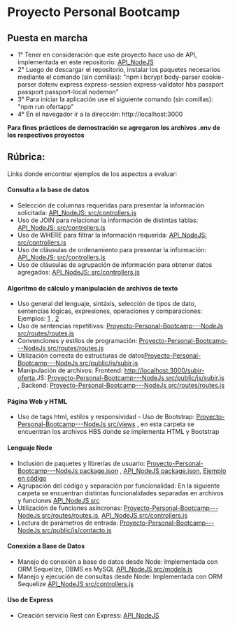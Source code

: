 # Proyecto Personal Bootcamp 

## Puesta en marcha
- 1° Tener en consideración que este proyecto hace uso de API, implementada en este repositorio: [API_NodeJS](https://github.com/JuanAndresSalas/API_NodeJS)
- 2° Luego de descargar el repositorio, instalar los paquetes necesarios mediante el comando (sin comillas): 
  "npm i bcrypt body-parser cookie-parser dotenv express express-session express-validator hbs passport passport passport-local nodemon"
- 3° Para iniciar la aplicación use el siguiente comando (sin comillas): "npm run ofertapp" 
- 4° En el navegador ir a la dirección: http://localhost:3000

**Para fines prácticos de demostración se agregaron los archivos .env de los respectivos proyectos**


## Rúbrica: 
Links donde encontrar ejemplos de los aspectos a evaluar:
#### Consulta a la base de datos
- Selección de columnas requeridas para presentar la información solicitada: [API_NodeJS: src/controllers.js](https://github.com/JuanAndresSalas/API_NodeJS/blob/main/src/controllers.js)
- Uso de JOIN para relacionar la información de distintas tablas: [API_NodeJS: src/controllers.js](https://github.com/JuanAndresSalas/API_NodeJS/blob/main/src/controllers.js)
- Uso de WHERE para filtrar la información requerida: [API_NodeJS: src/controllers.js](https://github.com/JuanAndresSalas/API_NodeJS/blob/main/src/controllers.js)
- Uso de cláusulas de ordenamiento para presentar la información: [API_NodeJS: src/controllers.js](https://github.com/JuanAndresSalas/API_NodeJS/blob/main/src/controllers.js)
- Uso de cláusulas de agrupación de información para obtener datos agregados: [API_NodeJS: src/controllers.js](https://github.com/JuanAndresSalas/API_NodeJS/blob/main/src/controllers.js)

#### Algorítmo de cálculo y manipulación de archivos de texto
- Uso general del lenguaje, sintáxis, selección de tipos de dato, sentencias lógicas, expresiones, operaciones y comparaciones: Ejemplos: [1](https://github.com/JuanAndresSalas/API_NodeJS/blob/main/routes/router.js) , [2](https://github.com/JuanAndresSalas/Proyecto-Personal-Bootcamp---NodeJs/blob/master/src/public/js/subir.js)
- Uso de sentencias repetitivas: [Proyecto-Personal-Bootcamp---NodeJs src/routes/routes.js](https://github.com/JuanAndresSalas/Proyecto-Personal-Bootcamp---NodeJs/blob/master/src/routes/routes.js)
- Convenciones y estilos de programación: [Proyecto-Personal-Bootcamp---NodeJs src/routes/routes.js](https://github.com/JuanAndresSalas/Proyecto-Personal-Bootcamp---NodeJs/blob/master/src/routes/routes.js)
- Utilización correcta de estructuras de datos[Proyecto-Personal-Bootcamp---NodeJs src/public/js/subir.js](https://github.com/JuanAndresSalas/Proyecto-Personal-Bootcamp---NodeJs/blob/master/src/public/js/subir.js)
- Manipulación de archivos: Frontend: [http://localhost:3000/subir-oferta](http://localhost:3000/subir-oferta),JS: [Proyecto-Personal-Bootcamp---NodeJs src/public/js/subir.js](https://github.com/JuanAndresSalas/Proyecto-Personal-Bootcamp---NodeJs/blob/master/src/public/js/subir.js) , Backend: [Proyecto-Personal-Bootcamp---NodeJs src/routes/routes.js](https://github.com/JuanAndresSalas/Proyecto-Personal-Bootcamp---NodeJs/blob/master/src/routes/routes.js)

#### Página Web y HTML
- Uso de tags html, estilos y responsividad - Uso de Bootstrap: [Proyecto-Personal-Bootcamp---NodeJs src/views](https://github.com/JuanAndresSalas/Proyecto-Personal-Bootcamp---NodeJs/tree/master/src/views) , en esta carpeta se encuentran los archivos HBS donde se implementa  HTML y Bootstrap

#### Lenguaje Node
- Inclusión de paquetes y librerías de usuario: [Proyecto-Personal-Bootcamp---NodeJs package.json](https://github.com/JuanAndresSalas/Proyecto-Personal-Bootcamp---NodeJs/blob/master/package.json) , [API_NodeJS package.json](https://github.com/JuanAndresSalas/API_NodeJS/blob/main/package.json), [Ejemplo en código](https://github.com/JuanAndresSalas/Proyecto-Personal-Bootcamp---NodeJs/blob/master/src/routes/routes.js)
- Agrupación del código y separación por funcionalidad: En la siguiente carpeta se encuentran distintas funcionalidades separadas en archivos y funciones [API_NodeJS src](https://github.com/JuanAndresSalas/API_NodeJS/tree/main/src)
- Utilización de funciones asíncronas: [Proyecto-Personal-Bootcamp---NodeJs src/routes/routes.js](https://github.com/JuanAndresSalas/Proyecto-Personal-Bootcamp---NodeJs/blob/master/src/routes/routes.js), [API_NodeJS src/controllers.js](https://github.com/JuanAndresSalas/API_NodeJS/blob/main/src/controllers.js)
- Lectura de parámetros de entrada: [Proyecto-Personal-Bootcamp---NodeJs src/public/js/contacto.js](https://github.com/JuanAndresSalas/Proyecto-Personal-Bootcamp---NodeJs/blob/master/src/public/js/contacto.js)

#### Conexión a Base de Datos
- Manejo de conexión a base de datos desde Node: Implementada con ORM Sequelize, DBMS es MySQL [API_NodeJS src/models.js](https://github.com/JuanAndresSalas/API_NodeJS/blob/main/src/models.js)
- Manejo y ejecución de consultas desde Node: Implementada con ORM Sequelize [API_NodeJS src/controllers.js](https://github.com/JuanAndresSalas/API_NodeJS/blob/main/src/controllers.js)

#### Uso de Express
- Creación servicio Rest con Express: [API_NodeJS](https://github.com/JuanAndresSalas/API_NodeJS)
